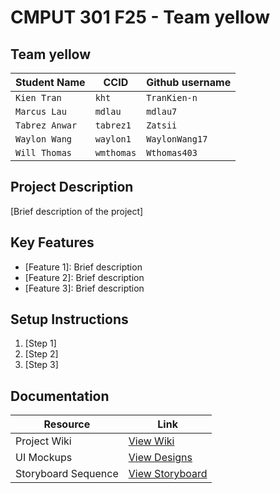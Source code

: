 # CMPUT 301 F25 - Team yellow
## Team yellow
| Student Name | CCID      | Github username|
| ------------ | --------- | -------------- |
|  `Kien Tran` | `kht` | `TranKien-n`|
| `Marcus Lau` | `mdlau`  | `mdlau7`|
| `Tabrez Anwar` | `tabrez1`  | `Zatsii`|
| `Waylon Wang` | `waylon1`  | `WaylonWang17`|
| `Will Thomas` | `wmthomas`  | `Wthomas403`|

## Project Description

[Brief description of the project]

## Key Features

- [Feature 1]: Brief description
- [Feature 2]: Brief description
- [Feature 3]: Brief description

## Setup Instructions

1. [Step 1]
2. [Step 2]
3. [Step 3]

## Documentation

| Resource          | Link                                                                 |
|-------------------|---------------------------------------------------------------------|
| Project Wiki      | [View Wiki](https://github.com/CMPUT301F25yellow/yellow-project/wiki) |
| UI Mockups        | [View Designs](https://github.com/CMPUT301F25yellow/yellow-project/wiki/UI-Mockups) |
| Storyboard Sequence| [View Storyboard](https://github.com/CMPUT301F25yellow/yellow-project/wiki/Storyboard-Sequence) |
